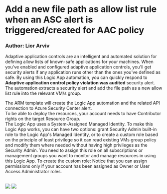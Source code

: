  # Add a new file path as allow list rule when an ASC alert is triggered/created for AAC policy
### Author: Lior Arviv

Adaptive application controls are an intelligent and automated solution for defining allow lists of known-safe applications for your machines.
When you've enabled and configured adaptive application controls, you'll get security alerts if any application runs other than the ones you've defined as safe.
By using this Logic App automation, you can quickly respond to **Adaptive application control policy violation was audited** security alert.
The automation extracts a security alert and add the file path as a new allow list rule into the relevant VM/s group.

The ARM template will create the Logic App automation and the related API connection to Azure Security Center alert. <br>
To be able to deploy the resources, your account needs to have Contributor rights on the target Resource Group. <br>
The Logic App uses a System-Assigned Managed Identity.
To make this Logic App works, you can have two options: grant Security Admin built-in role to the Logic App's Managed Identity, or to create a custom role based on the principle of least privilege so it can read existing VMs group policy and modify them where needed without having high privileges as the Security Admin. You need to assign this role on all subscriptions or management groups you want to monitor and manage resources in using this Logic App.
To create the custom role: 
Notice that you can assign permissions only if your account has been assigned as Owner or User Access Administrator roles.

<br>

<a href="https://portal.azure.com/#create/Microsoft.Template/uri/" target="_blank">
<img src="https://aka.ms/deploytoazurebutton"/></a>

<a href="https://portal.azure.us/#create/Microsoft.Template/uri/" target="_blank">
<img src="https://aka.ms/deploytoazuregovbutton"/></a>
